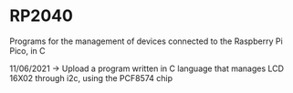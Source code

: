 # RP2040
Programs for the management of devices connected to the Raspberry Pi Pico, in C 

11/06/2021 -> Upload a program written in C language that manages LCD 16X02 through i2c, using the PCF8574 chip 
